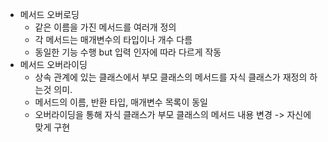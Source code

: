 - 메서드 오버로딩
	- 같은 이름을 가진 메서드를 여러개 정의
	- 각 메서드는 매개변수의 타입이나 개수 다름
	- 동일한 기능 수행 but 입력 인자에 따라 다르게 작동
- 메서드 오버라이딩
	- 상속 관계에 있는 클래스에서 부모 클래스의 메서드를 자식 클래스가 재정의 하는것 의미.
	- 메서드의 이름, 반환 타입, 매개변수 목록이 동일
	- 오버라이딩을 통해 자식 클래스가 부모 클래스의 메서드 내용 변경 -> 자신에 맞게 구현